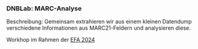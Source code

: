 ### DNBLab: MARC-Analyse
Beschreibung: Gemeinsam extrahieren wir aus einem kleinen Datendump verschiedene Informationen aus MARC21-Feldern und analysieren diese.

Workhop im Rahmen der [EFA 2024](https://www.dnb.de/efa)
